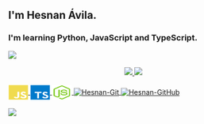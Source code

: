 ## I'm Hesnan Ávila.
### I'm learning Python, JavaScript and TypeScript.

![](https://komarev.com/ghpvc/?username=avilahesnan&color=blueviolet)

<div align="center">
  <a href="https://github.com/avilahesnan">
  <img height="150em"  src="https://github-readme-stats.vercel.app/api?username=avilahesnan&show_icons=true&theme=dracula&include_all_commits=true&count_private=true"/>
  <img height="150em"  src="https://github-readme-stats.vercel.app/api/top-langs/?username=avilahesnan&layout=compact&langs_count=&theme=dracula"/>
</div>

<div style="display: flex, justify-content: space-between, align-itens: center"><br>
  <img align="center" alt="Hesnan-Js" height="30" width="40" src="https://raw.githubusercontent.com/devicons/devicon/master/icons/javascript/javascript-plain.svg">
  <img align="center" alt="Hesnan-TS" height="30" width="40" src="https://raw.githubusercontent.com/devicons/devicon/master/icons/typescript/typescript-plain.svg">
  <img align="center" alt="Hesnan-node" height="30" width="40" src="https://raw.githubusercontent.com/devicons/devicon/master/icons/nodejs/nodejs-original.svg">
  <img align="center" alt="Hesnan-Git" height="30" width="40" src="https://icongr.am/devicon/git-plain.svg?size=148&color=cd23c7">
  <img align="center" alt="Hesnan-GitHub" height="30" width="40" src="https://cdn-icons-png.flaticon.com/512/733/733553.png">  
</div>
  
<div> 
    <br/>
  <a href = "mailto:avilahesnan@gmail.com"><img src="https://img.shields.io/badge/-Gmail-%23333?style=for-the-badge&logo=gmail&logoColor=white" target="_blank"></a>
<!--   <a href="https://www.linkedin.com/in/fabrício-souza-fullstack/" target="_blank"><img src="https://img.shields.io/badge/-LinkedIn-%230077B5?style=for-the-badge&logo=linkedin&logoColor=white" target="_blank"></a>  -->
</div>
